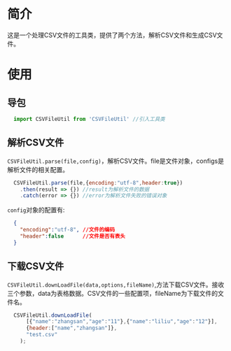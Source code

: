 # 简介

这是一个处理CSV文件的工具类，提供了两个方法，解析CSV文件和生成CSV文件。

# 使用

## 导包

```javascript
  import CSVFileUtil from 'CSVFileUtil' //引入工具类
```

## 解析CSV文件

`CSVFileUtil.parse(file,config)`，解析CSV文件。file是文件对象，configs是解析文件的相关配置。

````javascript
  CSVFileUtil.parse(file,{encoding:"utf-8",header:true})
    .then(result => {}) //result为解析文件的数据
    .catch(error => {}) //error为解析文件失败的错误对象
````

`config`对象的配置有:

```json
  {
    "encoding":"utf-8", //文件的编码
    "header":false      //文件是否有表头
  }
```

## 下载CSV文件

`CSVFileUtil.downLoadFile(data,options,fileName)`,方法下载CSV文件。接收三个参数，data为表格数据。CSV文件的一些配置项，fileName为下载文件的文件名。

```javascript
  CSVFileUtil.downLoadFile(
      [{"name":"zhangsan","age":"11"},{"name":"liliu","age":"12"}],
      {header:["name","zhangsan"]},
      "test.csv"
    );
```
